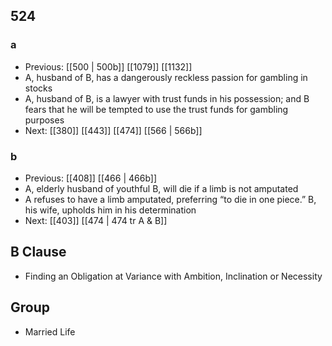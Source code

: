 ## 524
### a
- Previous: [[500 | 500b]] [[1079]] [[1132]] 
- A, husband of B, has a dangerously reckless passion for gambling in stocks
- A, husband of B, is a lawyer with trust funds in his possession; and B fears that he will be tempted to use the trust funds for gambling purposes
- Next: [[380]] [[443]] [[474]] [[566 | 566b]] 

### b
- Previous: [[408]] [[466 | 466b]] 
- A, elderly husband of youthful B, will die if a limb is not amputated
- A refuses to have a limb amputated, preferring “to die in one piece.” B, his wife, upholds him in his determination
- Next: [[403]] [[474 | 474 tr A &amp; B]] 

## B Clause
- Finding an Obligation at Variance with Ambition, Inclination or Necessity

## Group
- Married Life


